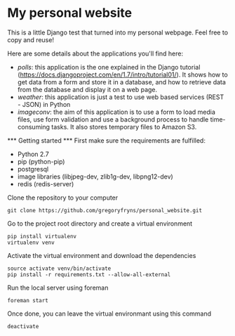 My personal website
===================

This is a little Django test that turned into my personal webpage. Feel free to copy and reuse!

Here are some details about the applications you'll find here:

- *polls*: this application is the one explained in the Django tutorial (https://docs.djangoproject.com/en/1.7/intro/tutorial01/). It shows how to get data from a form and store it in a database, and how to retrieve data from the database and display it on a web page.
- *weather*: this application is just a test to use web based services (REST - JSON) in Python
- *imageconv*: the aim of this application is to use a form to load media files, use form validation and use a background process to handle time-consuming tasks. It also stores temporary files to Amazon S3.

*** Getting started ***
First make sure the requirements are fulfilled:
- Python 2.7
- pip (python-pip)
- postgresql 
- image libraries (libjpeg-dev, zlib1g-dev, libpng12-dev)
- redis (redis-server)

Clone the repository to your computer
```
git clone https://github.com/gregoryfryns/personal_website.git
```

Go to the project root directory and create a virtual environment
```
pip install virtualenv
virtualenv venv
```

Activate the virtual environment and download the dependencies
```
source activate venv/bin/activate
pip install -r requirements.txt --allow-all-external
```
Run the local server using foreman
```
foreman start
```

Once done, you can leave the virtual environmant using this command
```
deactivate
```
